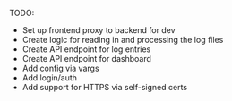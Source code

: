 TODO:
 - Set up frontend proxy to backend for dev
 - Create logic for reading in and processing the log files
 - Create API endpoint for log entries
 - Create API endpoint for dashboard
 - Add config via vargs
 - Add login/auth
 - Add support for HTTPS via self-signed certs